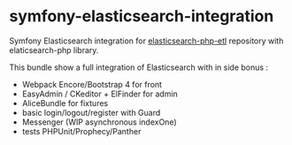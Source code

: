 # symfony-elasticsearch-integration

Symfony Elasticsearch integration for [elasticsearch-php-etl](https://github.com/NicolasBadey/elasticsearch-php-etl)  repository with elaticsearch-php library.

This bundle show a full integration of Elasticsearch with in side bonus :
- Webpack Encore/Bootstrap 4 for front
- EasyAdmin / CKeditor + ElFinder for admin
- AliceBundle for fixtures
- basic login/logout/register with Guard
- Messenger (WIP asynchronous indexOne)
- tests PHPUnit/Prophecy/Panther